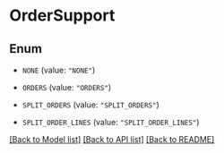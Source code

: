 # OrderSupport

## Enum


* `NONE` (value: `"NONE"`)

* `ORDERS` (value: `"ORDERS"`)

* `SPLIT_ORDERS` (value: `"SPLIT_ORDERS"`)

* `SPLIT_ORDER_LINES` (value: `"SPLIT_ORDER_LINES"`)


[[Back to Model list]](../README.md#documentation-for-models) [[Back to API list]](../README.md#documentation-for-api-endpoints) [[Back to README]](../README.md)


